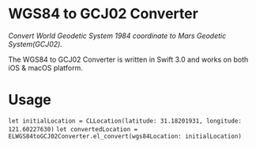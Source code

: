 # WGS84 to GCJ02 Converter
_Convert World Geodetic System 1984 coordinate to Mars Geodetic System(GCJ02)._

The WGS84 to GCJ02 Converter is written in Swift 3.0 and works on both iOS & macOS platform.

# Usage
`let initialLocation = CLLocation(latitude: 31.18201931, longitude: 121.60227630)`
`let convertedLocation = ELWGS84toGCJ02Converter.el_convert(wgs84Location: initialLocation)`
